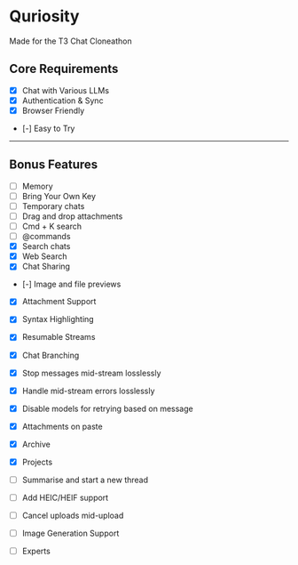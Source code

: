 # Quriosity

Made for the T3 Chat Cloneathon

## Core Requirements

- [x] Chat with Various LLMs
- [x] Authentication & Sync
- [x] Browser Friendly
- [-] Easy to Try

---

## Bonus Features

- [ ] Memory
- [ ] Bring Your Own Key
- [ ] Temporary chats
- [ ] Drag and drop attachments
- [ ] Cmd + K search
- [ ] @commands
- [x] Search chats
- [x] Web Search
- [x] Chat Sharing
- [-] Image and file previews

- [x] Attachment Support
- [x] Syntax Highlighting
- [x] Resumable Streams
- [x] Chat Branching
- [x] Stop messages mid-stream losslessly
- [x] Handle mid-stream errors losslessly
- [x] Disable models for retrying based on message
- [x] Attachments on paste
- [x] Archive
- [x] Projects
- [ ] Summarise and start a new thread
- [ ] Add HEIC/HEIF support
- [ ] Cancel uploads mid-upload
- [ ] Image Generation Support

- [ ] Experts
